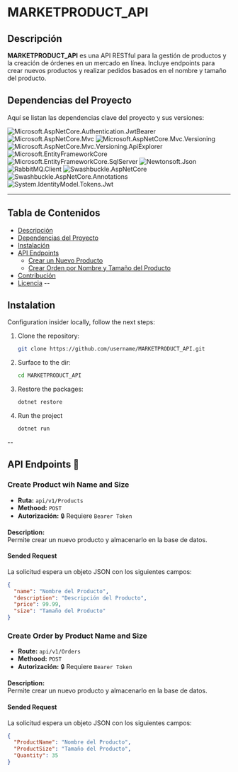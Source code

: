 # MARKETPRODUCT_API

## Descripción
**MARKETPRODUCT_API** es una API RESTful para la gestión de productos y la creación de órdenes en un mercado en línea. Incluye endpoints para crear nuevos productos y realizar pedidos basados en el nombre y tamaño del producto.

## Dependencias del Proyecto
Aquí se listan las dependencias clave del proyecto y sus versiones:

![Microsoft.AspNetCore.Authentication.JwtBearer](https://img.shields.io/badge/Microsoft.AspNetCore.Authentication.JwtBearer-8.0.10-blue)
![Microsoft.AspNetCore.Mvc](https://img.shields.io/badge/Microsoft.AspNetCore.Mvc-2.2.0-blue)
![Microsoft.AspNetCore.Mvc.Versioning](https://img.shields.io/badge/Microsoft.AspNetCore.Mvc.Versioning-5.1.0-blue)
![Microsoft.AspNetCore.Mvc.Versioning.ApiExplorer](https://img.shields.io/badge/Microsoft.AspNetCore.Mvc.Versioning.ApiExplorer-5.1.0-blue)
![Microsoft.EntityFrameworkCore](https://img.shields.io/badge/Microsoft.EntityFrameworkCore-8.0.10-blue)
![Microsoft.EntityFrameworkCore.SqlServer](https://img.shields.io/badge/Microsoft.EntityFrameworkCore.SqlServer-8.0.10-blue)
![Newtonsoft.Json](https://img.shields.io/badge/Newtonsoft.Json-13.0.3-blue)
![RabbitMQ.Client](https://img.shields.io/badge/RabbitMQ.Client-6.8.1-blue)
![Swashbuckle.AspNetCore](https://img.shields.io/badge/Swashbuckle.AspNetCore-6.4.0-blue)
![Swashbuckle.AspNetCore.Annotations](https://img.shields.io/badge/Swashbuckle.AspNetCore.Annotations-6.9.0-blue)
![System.IdentityModel.Tokens.Jwt](https://img.shields.io/badge/System.IdentityModel.Tokens.Jwt-8.1.2-blue)

---

## Tabla de Contenidos
- [Descripción](#descripción)
- [Dependencias del Proyecto](#dependencias-del-proyecto)
- [Instalación](#instalación)
- [API Endpoints](#api-endpoints)
  - [Crear un Nuevo Producto](#crear-un-nuevo-producto)
  - [Crear Orden por Nombre y Tamaño del Producto](#crear-orden-por-nombre-y-tamaño-del-producto)
- [Contribución](#contribución)
- [Licencia](#licencia)
--
## Instalation
Configuration insider locally, follow the next steps:
1. Clone the repository:
   ```bash
   git clone https://github.com/username/MARKETPRODUCT_API.git
   ```
2. Surface to the dir:
   ```bash
   cd MARKETPRODUCT_API
   ```
3. Restore the packages:
   ```bash
   dotnet restore
   ```
4. Run the project
   ```bash
   dotnet run
   ```
--
## API Endpoints 📌

### Create Product wih Name and Size

- **Ruta:** `api/v1/Products`  
- **Methood:** `POST`  
- **Autorización:** 🔒 Requiere `Bearer Token`

**Description:**  
Permite crear un nuevo producto y almacenarlo en la base de datos.

#### Sended Request
La solicitud espera un objeto JSON con los siguientes campos:

```json
{
  "name": "Nombre del Producto",
  "description": "Descripción del Producto",
  "price": 99.99,
  "size": "Tamaño del Producto"
}
```
### Create Order by Product Name and Size

- **Route:** `api/v1/Orders`
- **Methood:** `POST`
- **Autorización:** 🔒 Requiere `Bearer Token`

**Description:**  
Permite crear un nuevo producto y almacenarlo en la base de datos.

#### Sended Request
La solicitud espera un objeto JSON con los siguientes campos:

```json
{
  "ProductName": "Nombre del Producto",
  "ProductSize": "Tamaño del Producto",
  "Quantity": 35
}
```
